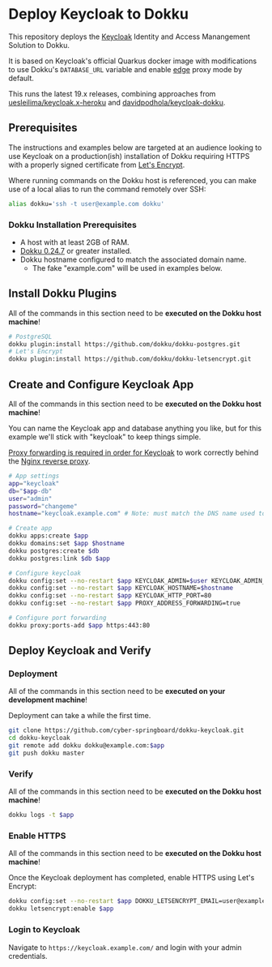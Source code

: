 # Deploy Keycloak to Dokku

This repository deploys the [Keycloak](https://www.keycloak.org) Identity
and Access Manangement Solution to Dokku.

It is based on Keycloak's official Quarkus docker image with modifications
to use Dokku's `DATABASE_URL` variable and enable [edge](https://github.com/keycloak/keycloak-community/blob/main/design/keycloak.x/configuration.md#proxy-mode)
proxy mode by default.

This runs the latest 19.x releases, combining approaches from [uesleilima/keycloak.x-heroku](https://github.com/uesleilima/keycloak.x-heroku) and [davidpodhola/keycloak-dokku](https://github.com/davidpodhola/keycloak-dokku).

## Prerequisites

The instructions and examples below are targeted at an audience looking to use Keycloak on a production(ish)
installation of Dokku requiring HTTPS with a properly signed certificate from [Let's Encrypt](https://letsencrypt.org/).

Where running commands on the Dokku host is referenced, you can make use of a local alias
to run the command remotely over SSH:

```bash
alias dokku='ssh -t user@example.com dokku'
```

### Dokku Installation Prerequisites

- A host with at least 2GB of RAM.
- [Dokku 0.24.7](https://dokku.com/docs~v0.24.7/getting-started/installation/) or greater installed.
- Dokku hostname configured to match the associated domain name.
  - The fake "example.com" will be used in examples below.

## Install Dokku Plugins

All of the commands in this section need to be **executed on the Dokku host machine**!

```bash
# PostgreSQL
dokku plugin:install https://github.com/dokku/dokku-postgres.git
# Let's Encrypt
dokku plugin:install https://github.com/dokku/dokku-letsencrypt.git
```

## Create and Configure Keycloak App

All of the commands in this section need to be **executed on the Dokku host machine**!

You can name the Keycloak app and database anything you like, but for this example we'll
stick with "keycloak" to keep things simple.

[Proxy forwarding is required in order for Keycloak](https://stackoverflow.com/questions/44624844/configure-reverse-proxy-for-keycloak-docker-with-custom-base-url#44627360) to work correctly behind the [Nginx reverse proxy](https://dokku.com/docs~v0.24.7/configuration/nginx/).

```bash
# App settings
app="keycloak"
db="$app-db"
user="admin"
password="changeme"
hostname="keycloak.example.com" # Note: must match the DNS name used to access the instance

# Create app
dokku apps:create $app
dokku domains:set $app $hostname
dokku postgres:create $db
dokku postgres:link $db $app

# Configure keycloak
dokku config:set --no-restart $app KEYCLOAK_ADMIN=$user KEYCLOAK_ADMIN_PASSWORD=$password
dokku config:set --no-restart $app KEYCLOAK_HOSTNAME=$hostname
dokku config:set --no-restart $app KEYCLOAK_HTTP_PORT=80
dokku config:set --no-restart $app PROXY_ADDRESS_FORWARDING=true

# Configure port forwarding
dokku proxy:ports-add $app https:443:80
```

## Deploy Keycloak and Verify

### Deployment

All of the commands in this section need to be **executed on your development machine**!

Deployment can take a while the first time.

```bash
git clone https://github.com/cyber-springboard/dokku-keycloak.git
cd dokku-keycloak
git remote add dokku dokku@example.com:$app
git push dokku master
```

### Verify

All of the commands in this section need to be **executed on the Dokku host machine**!

```bash
dokku logs -t $app
```

### Enable HTTPS

All of the commands in this section need to be **executed on the Dokku host machine**!

Once the Keycloak deployment has completed, enable HTTPS using Let's Encrypt:

```bash
dokku config:set --no-restart $app DOKKU_LETSENCRYPT_EMAIL=user@example.com
dokku letsencrypt:enable $app
```

### Login to Keycloak

Navigate to `https://keycloak.example.com/` and login with your admin credentials.
